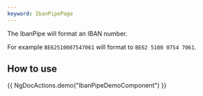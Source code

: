 ```yaml
---
keyword: IbanPipePage
---
```


The IbanPipe will format an IBAN number.

For example
`BE62510007547061` will format to `BE62 5100 0754 7061`.

## How to use

{{ NgDocActions.demo("IbanPipeDemoComponent") }}
